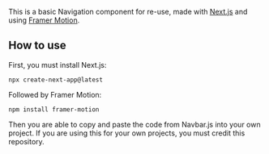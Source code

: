 This is a basic Navigation component for re-use, made with [Next.js](https://nextjs.org/) and using [Framer Motion](https://www.framer.com/motion/).

## How to use

First, you must install Next.js:

```
npx create-next-app@latest
```

Followed by Framer Motion:

```
npm install framer-motion
```

Then you are able to copy and paste the code from Navbar.js into your own project. If you are using this for your own projects, you must credit this repository.
